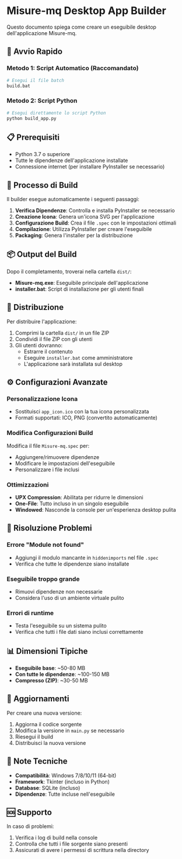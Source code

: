 # Misure-mq Desktop App Builder

Questo documento spiega come creare un eseguibile desktop dell'applicazione Misure-mq.

## 🚀 Avvio Rapido

### Metodo 1: Script Automatico (Raccomandato)
```bash
# Esegui il file batch
build.bat
```

### Metodo 2: Script Python
```bash
# Esegui direttamente lo script Python
python build_app.py
```

## 📋 Prerequisiti

- Python 3.7 o superiore
- Tutte le dipendenze dell'applicazione installate
- Connessione internet (per installare PyInstaller se necessario)

## 🔧 Processo di Build

Il builder esegue automaticamente i seguenti passaggi:

1. **Verifica Dipendenze**: Controlla e installa PyInstaller se necessario
2. **Creazione Icona**: Genera un'icona SVG per l'applicazione
3. **Configurazione Build**: Crea il file `.spec` con le impostazioni ottimali
4. **Compilazione**: Utilizza PyInstaller per creare l'eseguibile
5. **Packaging**: Genera l'installer per la distribuzione

## 📦 Output del Build

Dopo il completamento, troverai nella cartella `dist/`:

- **Misure-mq.exe**: Eseguibile principale dell'applicazione
- **installer.bat**: Script di installazione per gli utenti finali

## 🎯 Distribuzione

Per distribuire l'applicazione:

1. Comprimi la cartella `dist/` in un file ZIP
2. Condividi il file ZIP con gli utenti
3. Gli utenti dovranno:
   - Estrarre il contenuto
   - Eseguire `installer.bat` come amministratore
   - L'applicazione sarà installata sul desktop

## ⚙️ Configurazioni Avanzate

### Personalizzazione Icona
- Sostituisci `app_icon.ico` con la tua icona personalizzata
- Formati supportati: ICO, PNG (convertito automaticamente)

### Modifica Configurazioni Build
Modifica il file `Misure-mq.spec` per:
- Aggiungere/rimuovere dipendenze
- Modificare le impostazioni dell'eseguibile
- Personalizzare i file inclusi

### Ottimizzazioni
- **UPX Compression**: Abilitata per ridurre le dimensioni
- **One-File**: Tutto incluso in un singolo eseguibile
- **Windowed**: Nasconde la console per un'esperienza desktop pulita

## 🐛 Risoluzione Problemi

### Errore "Module not found"
- Aggiungi il modulo mancante in `hiddenimports` nel file `.spec`
- Verifica che tutte le dipendenze siano installate

### Eseguibile troppo grande
- Rimuovi dipendenze non necessarie
- Considera l'uso di un ambiente virtuale pulito

### Errori di runtime
- Testa l'eseguibile su un sistema pulito
- Verifica che tutti i file dati siano inclusi correttamente

## 📊 Dimensioni Tipiche

- **Eseguibile base**: ~50-80 MB
- **Con tutte le dipendenze**: ~100-150 MB
- **Compresso (ZIP)**: ~30-50 MB

## 🔄 Aggiornamenti

Per creare una nuova versione:

1. Aggiorna il codice sorgente
2. Modifica la versione in `main.py` se necessario
3. Riesegui il build
4. Distribuisci la nuova versione

## 📝 Note Tecniche

- **Compatibilità**: Windows 7/8/10/11 (64-bit)
- **Framework**: Tkinter (incluso in Python)
- **Database**: SQLite (incluso)
- **Dipendenze**: Tutte incluse nell'eseguibile

## 🆘 Supporto

In caso di problemi:
1. Verifica i log di build nella console
2. Controlla che tutti i file sorgente siano presenti
3. Assicurati di avere i permessi di scrittura nella directory